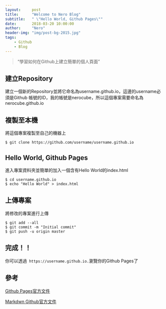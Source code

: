 ```yaml
---
layout:     post
title:      "Welcome to Nero Blog"
subtitle:   " \"Hello World, Github Pages\""
date:       2018-03-20 10:00:00
author:     "Nero"
header-img: "img/post-bg-2015.jpg"
tags:
    - Github
    - Blog
---
```


> “學習如何在Github上建立簡單的個人頁面”

## 建立Repository
建立一個新的Repository並將它命名為username.github.io，這邊的username必須是Github 帳號的ID，我的帳號是nerocube，所以這個專案需要命名為nerocube.github.io
## 複製至本機
將這個專案複製至自己的機器上
```
$ git clone https://github.com/username/username.github.io
```
## Hello World, Github Pages
進入專案資料夾並簡單的加入一個含有Hello World的index.html
```
$ cd username.github.io
$ echo "Hello World" > index.html
```
## 上傳專案
將修改的專案進行上傳
```
$ git add --all
$ git commit -m "Initial commit"
$ git push -u origin master
```
## 完成！！
你可以透過` https://username.github.io.`瀏覽你的Github Pages了
## 參考
[Github Pages官方文件](https://pages.github.com/)

[Markdwn Github官方文件](https://guides.github.com/features/mastering-markdown/)
